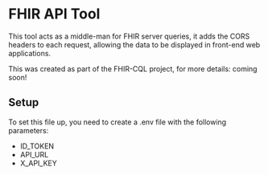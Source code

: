 # FHIR API Tool

This tool acts as a middle-man for FHIR server queries, it adds the CORS headers to each request, allowing the data to be displayed in front-end web applications.

This was created as part of the FHIR-CQL project, for more details: coming soon!

## Setup

To set this file up, you need to create a .env file with the following parameters:

- ID_TOKEN
- API_URL
- X_API_KEY
